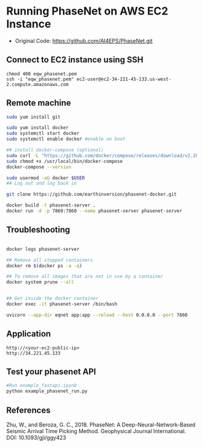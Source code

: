 # Running PhaseNet on AWS EC2 Instance
- Original Code: https://github.com/AI4EPS/PhaseNet.git 

## Connect to EC2 instance using SSH
```
chmod 400 eqw_phasenet.pem
ssh -i "eqw_phasenet.pem" ec2-user@ec2-34-221-45-133.us-west-2.compute.amazonaws.com
```


## Remote machine

```bash
sudo yum install git

sudo yum install docker
sudo systemctl start docker
sudo systemctl enable docker #enable on boot

## install docker-compose (optional)
sudo curl -L "https://github.com/docker/compose/releases/download/v2.20.2/docker-compose-linux-x86_64" -o /usr/local/bin/docker-compose
sudo chmod +x /usr/local/bin/docker-compose
docker-compose --version

sudo usermod -aG docker $USER
## Log out and log back in

git clone https://github.com/earthinversion/phasenet-docker.git

docker build -t phasenet-server .
docker run -d -p 7860:7860 --name phasenet-server phasenet-server
```


## Troubleshooting
```bash

docker logs phasenet-server

## Remove all stopped containers
docker rm $(docker ps -a -q)  

## To remove all images that are not in use by a container
docker system prune --all


## Get inside the docker container
docker exec -it phasenet-server /bin/bash

uvicorn --app-dir eqnet app:app --reload --host 0.0.0.0 --port 7860
```

## Application
```
http://<your-ec2-public-ip>
http://34.221.45.133
```

## Test your phasenet API
```bash
#Run example_fastapi.ipynb
python example_phasenet_run.py
```

## References
Zhu, W., and Beroza, G. C., 2018. PhaseNet: A Deep-Neural-Network-Based Seismic Arrival Time Picking Method. Geophysical Journal International. DOI: 10.1093/gji/ggy423
